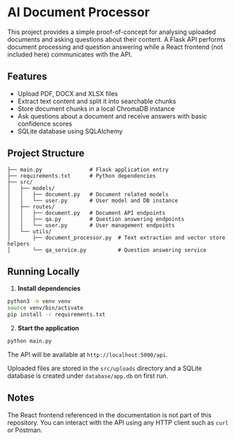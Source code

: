 # AI Document Processor

This project provides a simple proof-of-concept for analysing uploaded documents and asking questions about their content.  A Flask API performs document processing and question answering while a React frontend (not included here) communicates with the API.

## Features

- Upload PDF, DOCX and XLSX files
- Extract text content and split it into searchable chunks
- Store document chunks in a local ChromaDB instance
- Ask questions about a document and receive answers with basic confidence scores
- SQLite database using SQLAlchemy

## Project Structure

```
├── main.py               # Flask application entry
├── requirements.txt      # Python dependencies
├── src/
│   ├── models/
│   │   ├── document.py   # Document related models
│   │   └── user.py       # User model and DB instance
│   ├── routes/
│   │   ├── document.py   # Document API endpoints
│   │   ├── qa.py         # Question answering endpoints
│   │   └── user.py       # User management endpoints
│   └── utils/
│       ├── document_processor.py  # Text extraction and vector store helpers
│       └── qa_service.py          # Question answering service
```

## Running Locally

1. **Install dependencies**

```bash
python3 -m venv venv
source venv/bin/activate
pip install -r requirements.txt
```

2. **Start the application**

```bash
python main.py
```

The API will be available at `http://localhost:5000/api`.

Uploaded files are stored in the `src/uploads` directory and a SQLite database is created under `database/app.db` on first run.

## Notes

The React frontend referenced in the documentation is not part of this repository.  You can interact with the API using any HTTP client such as `curl` or Postman.
